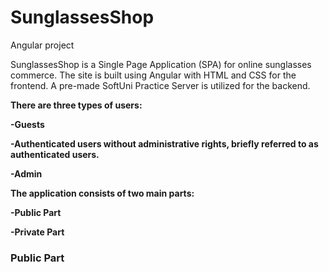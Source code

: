 # SunglassesShop
Angular project

SunglassesShop is a Single Page Application (SPA) for online sunglasses commerce. The site is built using Angular with HTML and CSS for the frontend. A pre-made SoftUni Practice Server is utilized for the backend. 

**There are three types of users:**

**-Guests**

**-Authenticated users without administrative rights, briefly referred to as authenticated users.**

**-Admin**

**The application consists of two main parts:**

**-Public Part**

**-Private Part**

### Public Part

